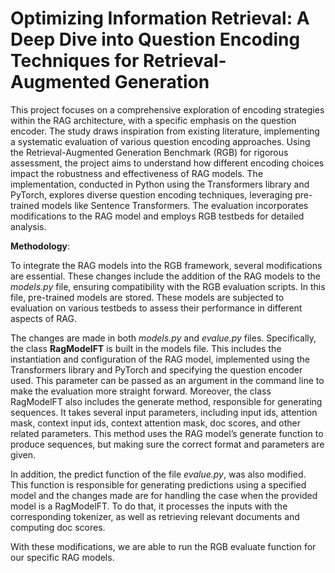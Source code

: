 # Optimizing Information Retrieval: A Deep Dive into Question Encoding Techniques for Retrieval-Augmented Generation
This project focuses on a comprehensive exploration of encoding strategies within the RAG architecture, with a specific emphasis on the question encoder. The study draws inspiration from existing literature, implementing a systematic evaluation of various question encoding approaches. Using the Retrieval-Augmented Generation Benchmark (RGB) for rigorous assessment, the project aims to understand how different encoding choices impact the robustness and effectiveness of RAG models. The implementation, conducted in Python using the Transformers library and PyTorch, explores diverse question encoding techniques, leveraging pre-trained models like Sentence Transformers. The evaluation incorporates modifications to the RAG model and employs RGB testbeds for detailed analysis.

**Methodology**:

To integrate the RAG models into the RGB framework, several modifications are essential. These changes include the addition of the RAG models to the _models.py_ file, ensuring compatibility with the RGB evaluation scripts. In this file, pre-trained models are stored. These models are subjected to evaluation on various testbeds to assess their performance in different aspects of RAG.

The changes are made in both _models.py_ and _evalue.py_ files. Specifically, the class **RagModelFT** is built in the models file. This includes the instantiation and configuration of the RAG model, implemented using the Transformers library and PyTorch and specifying the question encoder used. This parameter can be passed as an argument in the command line to make the evaluation more straight forward. Moreover, the class RagModelFT also includes the generate method, responsible for generating sequences. It takes several input parameters, including input ids, attention mask, context input ids, context attention mask, doc scores, and other related parameters. This method uses the RAG model’s generate function to produce sequences, but making sure the correct format and parameters are given. 

In addition, the predict function of the file _evalue.py_, was also modified. This function is responsible for generating predictions using a specified model and the changes made are for handling the case when the provided model is a RagModelFT. To do that, it processes the inputs with the corresponding tokenizer, as well as retrieving relevant documents and computing doc scores.

With these modifications, we are able to run the RGB evaluate function for our specific RAG models.
